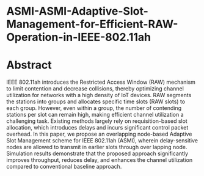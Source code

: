 # ASMI-ASMI-Adaptive-Slot-Management-for-Efficient-RAW-Operation-in-IEEE-802.11ah

# Abstract
IEEE 802.11ah introduces the Restricted Access
 Window (RAW) mechanism to limit contention and decrease
 collisions, thereby optimizing channel utilization for networks
 with a high density of IoT devices. RAW segments the stations
 into groups and allocates specific time slots (RAW slots) to each
 group. However, even within a group, the number of contending
 stations per slot can remain high, making efficient channel
 utilization a challenging task. Existing methods largely rely on
 requisition-based slot allocation, which introduces delays and
 incurs significant control packet overhead. In this paper, we
 propose an overlapping node-based Adaptive Slot Management
 scheme for IEEE 802.11ah (ASMI), wherein delay-sensitive
 nodes are allowed to transmit in earlier slots through over
lapping node. Simulation results demonstrate that the proposed
 approach significantly improves throughput, reduces delay, and
 enhances the channel utilization compared to conventional
 baseline approach.
